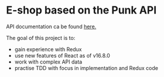 # E-shop based on the Punk API

API documentation ca be found [here.](https://punkapi.com/documentation/v2)

The goal of this project is to:
- gain experience with Redux
- use new features of React as of v16.8.0
- work with complex API data
- practise TDD with focus in implementation and Redux code